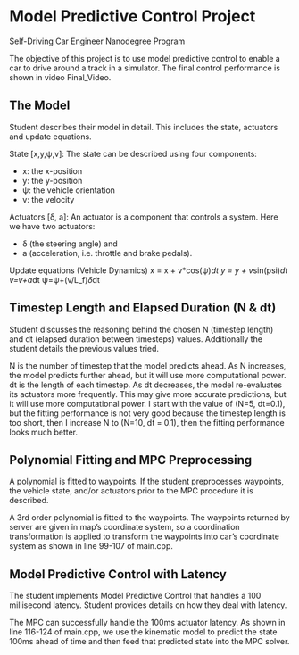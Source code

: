 # Model Predictive Control Project
Self-Driving Car Engineer Nanodegree Program

The objective of this project is to use model predictive control to enable a car to drive around a track in a simulator. The final control performance is shown in video Final_Video.

## The Model
Student describes their model in detail. This includes the state, actuators and update equations.

State [x,y,ψ,v]:
The state can be described using four components:
- x: the x-position
- y: the y-position
- ψ: the vehicle orientation
- v: the velocity

Actuators [δ, a]:
An actuator is a component that controls a system. Here we have two actuators: 
- δ (the steering angle) and 
- a (acceleration, i.e. throttle and brake pedals).

Update equations (Vehicle Dynamics)
x = x + v*cos(ψ)*dt 
y = y + v*sin(psi)*dt
v=v+a*dt
ψ=ψ+(v/L_f)*δ*dt

## Timestep Length and Elapsed Duration (N & dt)
Student discusses the reasoning behind the chosen N (timestep length) and dt (elapsed duration between timesteps) values. Additionally the student details the previous values tried.

N is the number of timestep that the model predicts ahead. As N increases, the model predicts further ahead, but it will use more computational power.
dt is the length of each timestep. As dt decreases, the model re-evaluates its actuators more frequently. This may give more accurate predictions, but it will use more computational power.
I start with the value of (N=5, dt=0.1), but the fitting performance is not very good because the timestep length is too short, then I increase N to (N=10, dt = 0.1), then the fitting performance looks much better. 

## Polynomial Fitting and MPC Preprocessing
A polynomial is fitted to waypoints. If the student preprocesses waypoints, the vehicle state, and/or actuators prior to the MPC procedure it is described.

A 3rd order polynomial is fitted to the waypoints. The waypoints returned by server are given in map’s coordinate system, so a coordination transformation is applied to transform the waypoints into car’s coordinate system as shown in line 99-107 of main.cpp.

## Model Predictive Control with Latency
The student implements Model Predictive Control that handles a 100 millisecond latency. Student provides details on how they deal with latency.

The MPC can successfully handle the 100ms actuator latency. As shown in line 116-124 of main.cpp,  we use the kinematic model to predict the state 100ms ahead of time and then feed that predicted state into the MPC solver. 
